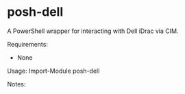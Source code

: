 posh-dell
=========

A PowerShell wrapper for interacting with Dell iDrac via CIM.

Requirements:

- None

Usage:
Import-Module posh-dell

Notes: